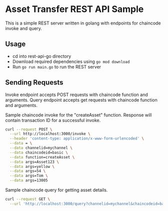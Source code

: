 # Asset Transfer REST API Sample

This is a simple REST server written in golang with endpoints for chaincode invoke and query.

  
## Usage

- cd into rest-api-go directory
- Download required dependencies using `go mod download`
- Run `go run main.go` to run the REST server

## Sending Requests

Invoke endpoint accepts POST requests with chaincode function and arguments. Query endpoint accepts get requests with chaincode function and arguments.

Sample chaincode invoke for the "createAsset" function. Response will contain transaction ID for a successful invoke.

``` sh
curl --request POST \
  --url http://localhost:3000/invoke \
  --header 'content-type: application/x-www-form-urlencoded' \
  --data = \
  --data channelid=mychannel \
  --data chaincodeid=basic \
  --data function=createAsset \
  --data args=Asset123 \
  --data args=yellow \
  --data args=54 \
  --data args=Tom \
  --data args=13005
```
Sample chaincode query for getting asset details.

``` sh
curl --request GET \
  --url 'http://localhost:3000/query?channelid=mychannel&chaincodeid=basic&function=ReadAsset&args=Asset123' 
  ```
